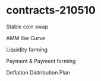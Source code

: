 # contracts-210510

Stable coin swap

AMM like Curve

Liquidity farming

Payment & Payment farming

Deflation Distribution Plan

